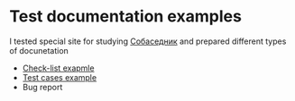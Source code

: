 # Test documentation examples

<p>I tested special site for studying <a href="https://guru.qahacking.ru/">Собаседник</a> and prepared different types of docunetation</p>
<ul>
    <li><a href="https://docs.google.com/document/d/1k2OnRVfZK9hAKzMCGP0ftFdArEHOpdjIhUl49UGH5js/edit?usp=sharing">Check-list exapmle</a></li>
    <li><a href="https://docs.google.com/document/d/1YqavEx1kcxoRA27ETtbE5yrXjPyZT8BVNAmL6pxNz_0/edit?usp=sharing">Test cases example</a></li>
    <li>Bug report</li>
</ul>
</div>